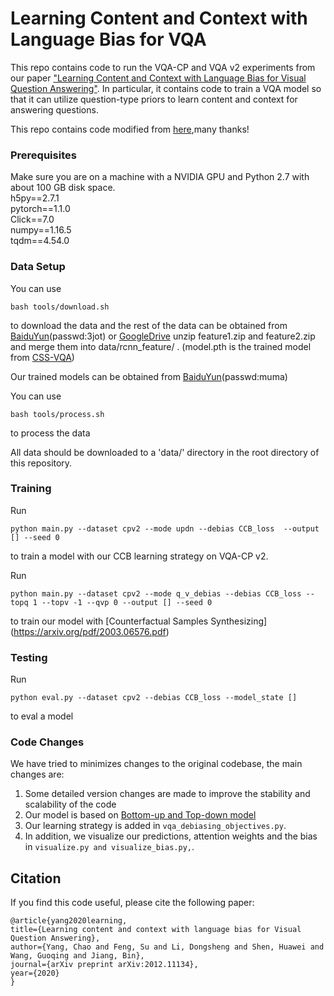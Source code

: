 # Learning Content and Context with Language Bias for VQA

This repo contains code to run the VQA-CP and VQA v2 experiments from our paper ["Learning Content and Context with Language Bias for Visual Question Answering"](https://arxiv.org/pdf/2012.11134.pdf). In particular, it contains code to train a VQA model so that it can utilize question-type priors to learn content and context for answering questions.

This repo contains code modified from [here](https://github.com/yanxinzju/CSS-VQA),many thanks!

### Prerequisites

Make sure you are on a machine with a NVIDIA GPU and Python 2.7 with about 100 GB disk space. <br>
h5py==2.7.1 <br>
pytorch==1.1.0 <br>
Click==7.0 <br>
numpy==1.16.5 <br>
tqdm==4.54.0 <br>

### Data Setup

You can use

```
bash tools/download.sh
```

to download the data and the rest of the data can be obtained from [BaiduYun](https://pan.baidu.com/s/1oHdwYDSJXC1mlmvu8cQhKw)(passwd:3jot) or [GoogleDrive](https://drive.google.com/drive/folders/13e-b76otJukupbjfC-n1s05L202PaFKQ?usp=sharing) unzip feature1.zip and feature2.zip and merge them into data/rcnn_feature/ .
(model.pth is the trained model from [CSS-VQA](https://github.com/yanxinzju/CSS-VQA))

Our trained models can be obtained from [BaiduYun](https://pan.baidu.com/s/1jdIh5hNqhe_InfufJu79qg)(passwd:muma) 

You can use

```
bash tools/process.sh 
```

to process the data <br>

All data should be downloaded to a 'data/' directory in the root directory of this repository.

### Training

Run

```
python main.py --dataset cpv2 --mode updn --debias CCB_loss  --output [] --seed 0
```

to train a model with our CCB learning strategy on VQA-CP v2.


Run 

```
python main.py --dataset cpv2 --mode q_v_debias --debias CCB_loss --topq 1 --topv -1 --qvp 0 --output [] --seed 0
```
to train our model with [Counterfactual Samples Synthesizing] (https://arxiv.org/pdf/2003.06576.pdf)


### Testing

Run

```
python eval.py --dataset cpv2 --debias CCB_loss --model_state []
```

to eval a model

### Code Changes

We have tried to minimizes changes to the original codebase, the main changes are:

1. Some detailed version changes are made to improve the stability and scalability of the code
2. Our model is based on [Bottom-up and Top-down model](https://arxiv.org/abs/1707.07998)
3. Our learning strategy is added in `vqa_debiasing_objectives.py`.
4. In addition, we visualize our predictions, attention weights and the bias in `visualize.py and visualize_bias.py,`.

## Citation

If you find this code useful, please cite the following paper:

  ```
@article{yang2020learning,
  title={Learning content and context with language bias for Visual Question Answering},
  author={Yang, Chao and Feng, Su and Li, Dongsheng and Shen, Huawei and Wang, Guoqing and Jiang, Bin},
  journal={arXiv preprint arXiv:2012.11134},
  year={2020}
}
  ```


